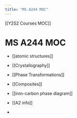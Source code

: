 ```yaml
---
title: "MS A244 MOC"
---
```

[[Y2S2 Courses MOC]]
# MS A244 MOC

- [[atomic structures]]
- [[Crystallography]]

- [[Phase Transformations]]
- [[Composites]]
- [[iron-carbon phase diagram]]
- [[A2 info]]
- 